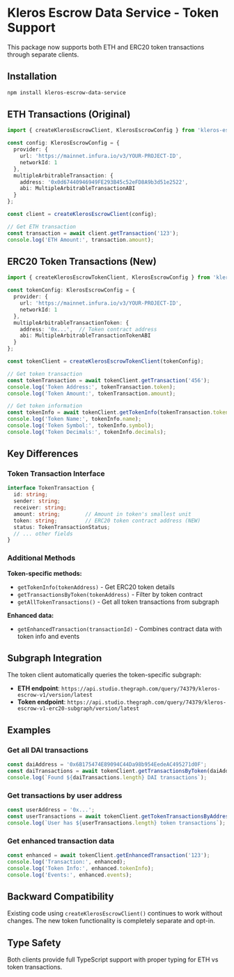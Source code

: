 # Kleros Escrow Data Service - Token Support

This package now supports both ETH and ERC20 token transactions through separate clients.

## Installation

```bash
npm install kleros-escrow-data-service
```

## ETH Transactions (Original)

```typescript
import { createKlerosEscrowClient, KlerosEscrowConfig } from 'kleros-escrow-data-service';

const config: KlerosEscrowConfig = {
  provider: {
    url: 'https://mainnet.infura.io/v3/YOUR-PROJECT-ID',
    networkId: 1
  },
  multipleArbitrableTransaction: {
    address: '0x0d67440946949FE293B45c52eFD8A9b3d51e2522',
    abi: MultipleArbitrableTransactionABI
  }
};

const client = createKlerosEscrowClient(config);

// Get ETH transaction
const transaction = await client.getTransaction('123');
console.log('ETH Amount:', transaction.amount);
```

## ERC20 Token Transactions (New)

```typescript
import { createKlerosEscrowTokenClient, KlerosEscrowConfig } from 'kleros-escrow-data-service';

const tokenConfig: KlerosEscrowConfig = {
  provider: {
    url: 'https://mainnet.infura.io/v3/YOUR-PROJECT-ID',
    networkId: 1
  },
  multipleArbitrableTransactionToken: {
    address: '0x...',  // Token contract address
    abi: MultipleArbitrableTransactionTokenABI
  }
};

const tokenClient = createKlerosEscrowTokenClient(tokenConfig);

// Get token transaction
const tokenTransaction = await tokenClient.getTransaction('456');
console.log('Token Address:', tokenTransaction.token);
console.log('Token Amount:', tokenTransaction.amount);

// Get token information
const tokenInfo = await tokenClient.getTokenInfo(tokenTransaction.token);
console.log('Token Name:', tokenInfo.name);
console.log('Token Symbol:', tokenInfo.symbol);
console.log('Token Decimals:', tokenInfo.decimals);
```

## Key Differences

### Token Transaction Interface
```typescript
interface TokenTransaction {
  id: string;
  sender: string;
  receiver: string;
  amount: string;        // Amount in token's smallest unit
  token: string;         // ERC20 token contract address (NEW)
  status: TokenTransactionStatus;
  // ... other fields
}
```

### Additional Methods

**Token-specific methods:**
- `getTokenInfo(tokenAddress)` - Get ERC20 token details
- `getTransactionsByToken(tokenAddress)` - Filter by token contract
- `getAllTokenTransactions()` - Get all token transactions from subgraph

**Enhanced data:**
- `getEnhancedTransaction(transactionId)` - Combines contract data with token info and events

## Subgraph Integration

The token client automatically queries the token-specific subgraph:
- **ETH endpoint**: `https://api.studio.thegraph.com/query/74379/kleros-escrow-v1/version/latest`
- **Token endpoint**: `https://api.studio.thegraph.com/query/74379/kleros-escrow-v1-erc20-subgraph/version/latest`

## Examples

### Get all DAI transactions
```typescript
const daiAddress = '0x6B175474E89094C44Da98b954EedeAC495271d0F';
const daiTransactions = await tokenClient.getTransactionsByToken(daiAddress);
console.log(`Found ${daiTransactions.length} DAI transactions`);
```

### Get transactions by user address
```typescript
const userAddress = '0x...';
const userTransactions = await tokenClient.getTokenTransactionsByAddress(userAddress);
console.log(`User has ${userTransactions.length} token transactions`);
```

### Get enhanced transaction data
```typescript
const enhanced = await tokenClient.getEnhancedTransaction('123');
console.log('Transaction:', enhanced);
console.log('Token Info:', enhanced.tokenInfo);
console.log('Events:', enhanced.events);
```

## Backward Compatibility

Existing code using `createKlerosEscrowClient()` continues to work without changes. The new token functionality is completely separate and opt-in.

## Type Safety

Both clients provide full TypeScript support with proper typing for ETH vs token transactions. 